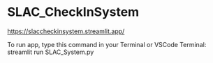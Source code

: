 # SLAC_CheckInSystem

https://slaccheckinsystem.streamlit.app/

To run app, type this command in your Terminal or VSCode Terminal: streamlit run SLAC_System.py
